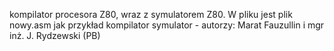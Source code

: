 kompilator procesora Z80, wraz z symulatorem Z80. W pliku <programy> jest plik nowy.asm jak przykład
kompilator symulator - autorzy: Marat Fauzullin i  mgr inż. J. Rydzewski (PB)
